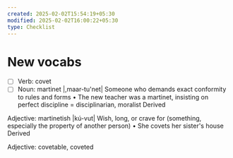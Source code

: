 ```yaml
---
created: 2025-02-02T15:54:19+05:30
modified: 2025-02-02T16:00:22+05:30
type: Checklist
---
```


# New vocabs

- [ ] Verb: covet
- [ ] Noun: martinet
|,maar-tu'net|
	Someone who demands exact conformity to rules and forms • The new teacher was a martinet, insisting on perfect discipline
=	disciplinarian, moralist
Derived

Adjective: martinetish
|kú-vut|
	Wish, long, or crave for (something, especially the property of another person) • She covets her sister's house
Derived

Adjective: covetable, coveted
